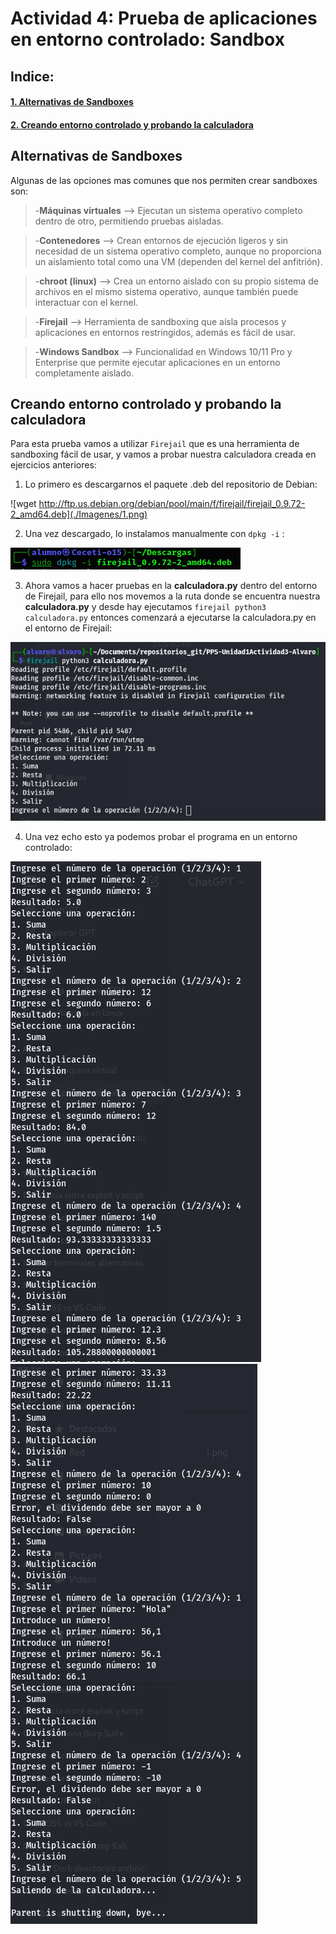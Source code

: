 # Actividad 4: Prueba de aplicaciones en entorno controlado: Sandbox

## Indice:

#### [1. Alternativas de Sandboxes](#alternativas-de-sandboxes)  
#### [2. Creando entorno controlado y probando la calculadora](#creando-entorno-controlado-y-probando-la-calculadora)

## Alternativas de Sandboxes

Algunas de las opciones mas comunes que nos permiten crear sandboxes son:

> -**Máquinas virtuales** --> Ejecutan un sistema operativo completo dentro de otro, permitiendo pruebas aisladas.  

> -**Contenedores** --> Crean entornos de ejecución ligeros y sin necesidad de un sistema operativo completo, aunque no proporciona un aislamiento total como una VM (dependen del kernel del anfitrión).  

> -**chroot (linux)**  --> Crea un entorno aislado con su propio sistema de archivos en el mismo sistema operativo, aunque también puede interactuar con el kernel.  

> -**Firejail** --> Herramienta de sandboxing que aísla procesos y aplicaciones en entornos restringidos, además es fácil de usar.  

> -**Windows Sandbox** --> Funcionalidad en Windows 10/11 Pro y Enterprise que permite ejecutar aplicaciones en un entorno completamente aislado.  

## Creando entorno controlado y probando la calculadora

Para esta prueba vamos a utilizar `Firejail` que es una herramienta de sandboxing fácil de usar, y vamos a probar nuestra calculadora creada en ejercicios anteriores:

1. Lo primero es descargarnos el paquete .deb del repositorio de Debian:

![wget http://ftp.us.debian.org/debian/pool/main/f/firejail/firejail_0.9.72-2_amd64.deb](./Imagenes/1.png)

2. Una vez descargado, lo instalamos manualmente con `dpkg -i` :

![sudo dpkg -i firejail_0.9.72-2_amd64.deb](./Imagenes/2.png)

3. Ahora vamos a hacer pruebas en la **calculadora.py** dentro del entorno de Firejail, para ello nos movemos a la ruta donde se encuentra nuestra **calculadora.py** y desde hay ejecutamos `firejail python3 calculadora.py` entonces comenzará a ejecutarse la calculadora.py en el entorno de Firejail:

![firejail python3 calculadora.py](./Imagenes/3.png)

4. Una vez echo esto ya podemos probar el programa en un entorno controlado:

![Pruebas calculadora.py 1](./Imagenes/4.png)
![Pruebas calculadora.py 2](./Imagenes/5.png)
